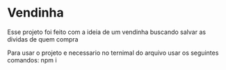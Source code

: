 # Vendinha
Esse projeto foi feito com a ideia de um vendinha buscando salvar as dividas de quem compra


Para usar o projeto e necessario no ternimal do arquivo usar os seguintes comandos:
npm i
